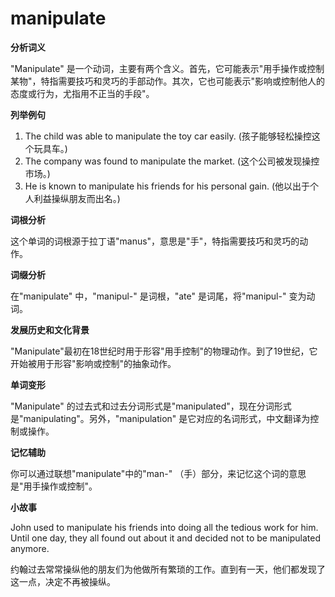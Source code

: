 # manipulate

**分析词义**

  

"Manipulate" 是一个动词，主要有两个含义。首先，它可能表示"用手操作或控制某物"，特指需要技巧和灵巧的手部动作。其次，它也可能表示"影响或控制他人的态度或行为，尤指用不正当的手段"。

  

**列举例句**

  

1.  The child was able to manipulate the toy car easily. (孩子能够轻松操控这个玩具车。)
2.  The company was found to manipulate the market. (这个公司被发现操控市场。)
3.  He is known to manipulate his friends for his personal gain. (他以出于个人利益操纵朋友而出名。)

  

**词根分析**

  

这个单词的词根源于拉丁语"manus"，意思是"手"，特指需要技巧和灵巧的动作。

  

**词缀分析**

  

在"manipulate" 中，"manipul-" 是词根，"ate" 是词尾，将"manipul-" 变为动词。

  

**发展历史和文化背景**

  

"Manipulate"最初在18世纪时用于形容"用手控制"的物理动作。到了19世纪，它开始被用于形容"影响或控制"的抽象动作。

  

**单词变形**

  

"Manipulate" 的过去式和过去分词形式是"manipulated"，现在分词形式是"manipulating"。另外，"manipulation" 是它对应的名词形式，中文翻译为控制或操作。

  

**记忆辅助**

  

你可以通过联想"manipulate"中的"man-" （手）部分，来记忆这个词的意思是"用手操作或控制"。

  

**小故事**

  

John used to manipulate his friends into doing all the tedious work for him. Until one day, they all found out about it and decided not to be manipulated anymore.

  

约翰过去常常操纵他的朋友们为他做所有繁琐的工作。直到有一天，他们都发现了这一点，决定不再被操纵。
